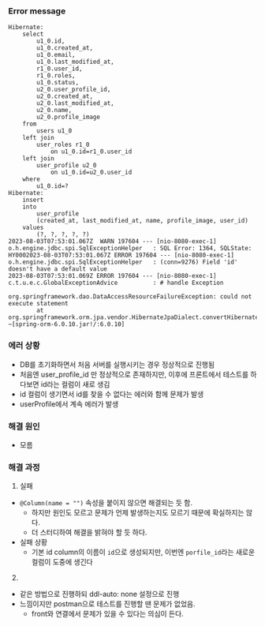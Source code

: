### Error message
```
Hibernate: 
    select
        u1_0.id,
        u1_0.created_at,
        u1_0.email,
        u1_0.last_modified_at,
        r1_0.user_id,
        r1_0.roles,
        u1_0.status,
        u2_0.user_profile_id,
        u2_0.created_at,
        u2_0.last_modified_at,
        u2_0.name,
        u2_0.profile_image 
    from
        users u1_0 
    left join
        user_roles r1_0 
            on u1_0.id=r1_0.user_id 
    left join
        user_profile u2_0 
            on u1_0.id=u2_0.user_id 
    where
        u1_0.id=?
Hibernate: 
    insert 
    into
        user_profile
        (created_at, last_modified_at, name, profile_image, user_id) 
    values
        (?, ?, ?, ?, ?)
2023-08-03T07:53:01.067Z  WARN 197604 --- [nio-8080-exec-1] o.h.engine.jdbc.spi.SqlExceptionHelper   : SQL Error: 1364, SQLState: HY0002023-08-03T07:53:01.067Z ERROR 197604 --- [nio-8080-exec-1] o.h.engine.jdbc.spi.SqlExceptionHelper   : (conn=9276) Field 'id' doesn't have a default value
2023-08-03T07:53:01.069Z ERROR 197604 --- [nio-8080-exec-1] c.t.u.e.c.GlobalExceptionAdvice          : # handle Exception

org.springframework.dao.DataAccessResourceFailureException: could not execute statement
        at org.springframework.orm.jpa.vendor.HibernateJpaDialect.convertHibernateAccessException(HibernateJpaDialect.java:253) ~[spring-orm-6.0.10.jar!/:6.0.10]
```

### 에러 상황
- DB를 초기화하면서 처음 서버를 실행시키는 경우 정상적으로 진행됨
- 처음엔 user_profile_id 만 정상적으로 존재하지만, 이후에 프론트에서 테스트를 하다보면 id라는 컬럼이 새로 생김
- id 컬럼이 생기면서 id를 찾을 수 없다는 에러와 함께 문제가 발생
- userProfile에서 계속 에러가 발생

### 해결 원인
- 모름

### 해결 과정

1. 실패
- `@Column(name = "")` 속성을 붙이지 않으면 해결되는 듯 함.
  - 하지만 원인도 모르고 문제가 언제 발생하는지도 모르기 때문에 확실하지는 않다.
  - 더 스터디하여 해결을 밝혀야 할 듯 하다.
- 실패 상황
  - 기본 id column의 이름이 `id`으로 생성되지만, 이번엔 `porfile_id`라는 새로운 컬럼이 도중에 생긴다

2. 
- 같은 방법으로 진행하되 ddl-auto: none 설정으로 진행
- 느낌이지만 postman으로 테스트를 진행할 땐 문제가 없었음.
  - front와 연결에서 문제가 있을 수 있다는 의심이 든다.